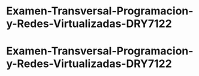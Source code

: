 # Examen-Transversal-Programacion-y-Redes-Virtualizadas-DRY7122
# Examen-Transversal-Programacion-y-Redes-Virtualizadas-DRY7122
